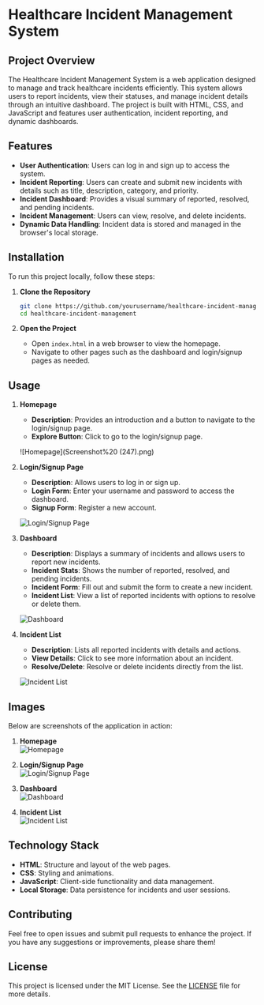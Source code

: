# Healthcare Incident Management System

## Project Overview

The Healthcare Incident Management System is a web application designed to manage and track healthcare incidents efficiently. This system allows users to report incidents, view their statuses, and manage incident details through an intuitive dashboard. The project is built with HTML, CSS, and JavaScript and features user authentication, incident reporting, and dynamic dashboards.

## Features

- **User Authentication**: Users can log in and sign up to access the system.
- **Incident Reporting**: Users can create and submit new incidents with details such as title, description, category, and priority.
- **Incident Dashboard**: Provides a visual summary of reported, resolved, and pending incidents.
- **Incident Management**: Users can view, resolve, and delete incidents.
- **Dynamic Data Handling**: Incident data is stored and managed in the browser's local storage.

## Installation

To run this project locally, follow these steps:

1. **Clone the Repository**
    ```bash
    git clone https://github.com/yourusername/healthcare-incident-management.git
    cd healthcare-incident-management
    ```

2. **Open the Project**
    - Open `index.html` in a web browser to view the homepage.
    - Navigate to other pages such as the dashboard and login/signup pages as needed.

## Usage

1. **Homepage**
    - **Description**: Provides an introduction and a button to navigate to the login/signup page.
    - **Explore Button**: Click to go to the login/signup page.

    ![Homepage](Screenshot%20 (247).png)

2. **Login/Signup Page**
    - **Description**: Allows users to log in or sign up.
    - **Login Form**: Enter your username and password to access the dashboard.
    - **Signup Form**: Register a new account.

    ![Login/Signup Page](./HealthcareITSM/images/Screenshot%20(248).png)

3. **Dashboard**
    - **Description**: Displays a summary of incidents and allows users to report new incidents.
    - **Incident Stats**: Shows the number of reported, resolved, and pending incidents.
    - **Incident Form**: Fill out and submit the form to create a new incident.
    - **Incident List**: View a list of reported incidents with options to resolve or delete them.

    ![Dashboard](./HealthcareITSM/images/Screenshot%20(249).png)

4. **Incident List**
    - **Description**: Lists all reported incidents with details and actions.
    - **View Details**: Click to see more information about an incident.
    - **Resolve/Delete**: Resolve or delete incidents directly from the list.

    ![Incident List](./HealthcareITSM/images/Screenshot%20(250).png)

## Images

Below are screenshots of the application in action:

1. **Homepage**  
   ![Homepage](./HealthcareITSM/images/Screenshot%20(247).png)

2. **Login/Signup Page**  
   ![Login/Signup Page](./HealthcareITSM/images/Screenshot%20(248).png)

3. **Dashboard**  
   ![Dashboard](./HealthcareITSM/images/Screenshot%20(249).png)

4. **Incident List**  
   ![Incident List](./HealthcareITSM/images/Screenshot%20(250).png)

## Technology Stack

- **HTML**: Structure and layout of the web pages.
- **CSS**: Styling and animations.
- **JavaScript**: Client-side functionality and data management.
- **Local Storage**: Data persistence for incidents and user sessions.

## Contributing

Feel free to open issues and submit pull requests to enhance the project. If you have any suggestions or improvements, please share them!

## License

This project is licensed under the MIT License. See the [LICENSE](./LICENSE) file for more details.


